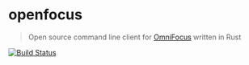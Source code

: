 openfocus
=========

> Open source command line client for [OmniFocus](https://www.omnigroup.com/omnifocus) written in Rust

[![Build Status](https://travis-ci.com/wtfaremyinitials/openfocus.svg?token=i1GUdTYu6pqpNYhyT4Hu&branch=master)](https://travis-ci.com/wtfaremyinitials/openfocus)
